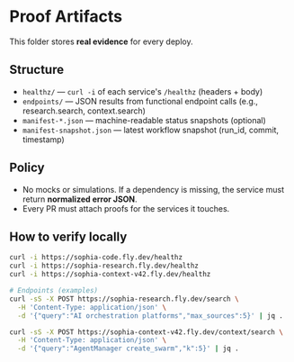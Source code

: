 # Proof Artifacts

This folder stores **real evidence** for every deploy.

## Structure
- `healthz/` — `curl -i` of each service's `/healthz` (headers + body)
- `endpoints/` — JSON results from functional endpoint calls (e.g., research.search, context.search)
- `manifest-*.json` — machine-readable status snapshots (optional)
- `manifest-snapshot.json` — latest workflow snapshot (run_id, commit, timestamp)

## Policy
- No mocks or simulations. If a dependency is missing, the service must return **normalized error JSON**.
- Every PR must attach proofs for the services it touches.

## How to verify locally
```bash
curl -i https://sophia-code.fly.dev/healthz
curl -i https://sophia-research.fly.dev/healthz
curl -i https://sophia-context-v42.fly.dev/healthz

# Endpoints (examples)
curl -sS -X POST https://sophia-research.fly.dev/search \
  -H 'Content-Type: application/json' \
  -d '{"query":"AI orchestration platforms","max_sources":5}' | jq .

curl -sS -X POST https://sophia-context-v42.fly.dev/context/search \
  -H 'Content-Type: application/json' \
  -d '{"query":"AgentManager create_swarm","k":5}' | jq .
```
